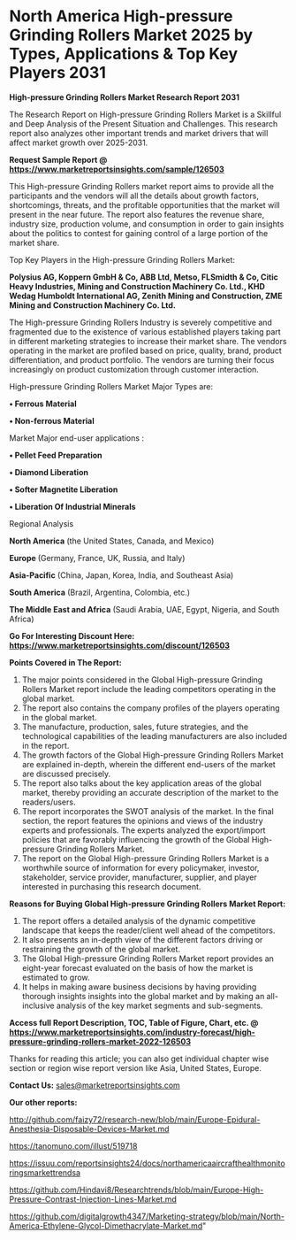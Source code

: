 # North America High-pressure Grinding Rollers Market 2025 by Types, Applications & Top Key Players 2031

<strong>High-pressure Grinding Rollers Market Research Report 2031</strong>

The Research Report on High-pressure Grinding Rollers Market is a Skillful and Deep Analysis of the Present Situation and Challenges. This research report also analyzes other important trends and market drivers that will affect market growth over 2025-2031.

<strong>Request Sample Report @ <a href=https://www.marketreportsinsights.com/sample/126503>https://www.marketreportsinsights.com/sample/126503</a></strong>

This High-pressure Grinding Rollers market report aims to provide all the participants and the vendors will all the details about growth factors, shortcomings, threats, and the profitable opportunities that the market will present in the near future. The report also features the revenue share, industry size, production volume, and consumption in order to gain insights about the politics to contest for gaining control of a large portion of the market share.

Top Key Players in the High-pressure Grinding Rollers Market:

<strong>Polysius AG, Koppern GmbH & Co, ABB Ltd, Metso, FLSmidth & Co, Citic Heavy Industries, Mining and Construction Machinery Co. Ltd., KHD Wedag Humboldt International AG, Zenith Mining and Construction, ZME Mining and Construction Machinery Co. Ltd.</strong>

The High-pressure Grinding Rollers Industry is severely competitive and fragmented due to the existence of various established players taking part in different marketing strategies to increase their market share. The vendors operating in the market are profiled based on price, quality, brand, product differentiation, and product portfolio. The vendors are turning their focus increasingly on product customization through customer interaction.

High-pressure Grinding Rollers Market Major Types are:

<strong>• Ferrous Material

• Non-ferrous Material</strong>

Market Major end-user applications :

<strong>• Pellet Feed Preparation

• Diamond Liberation

• Softer Magnetite Liberation

• Liberation Of Industrial Minerals</strong>

Regional Analysis

</u><strong><b>North America</b></strong> (the United States, Canada, and Mexico)

<strong><b>Europe </b></strong>(Germany, France, UK, Russia, and Italy)

<strong><b>Asia-Pacific</b></strong> (China, Japan, Korea, India, and Southeast Asia)

<strong><b>South America</b></strong> (Brazil, Argentina, Colombia, etc.)

<strong><b>The Middle East and Africa</b></strong> (Saudi Arabia, UAE, Egypt, Nigeria, and South Africa)

<strong>Go For Interesting Discount Here: <a href=https://www.marketreportsinsights.com/discount/126503>https://www.marketreportsinsights.com/discount/126503</a></strong>

<strong>Points Covered in The Report:</strong>
<ol>
  <li>The major points considered in the Global High-pressure Grinding Rollers Market report include the leading competitors operating in the global market.</li>
  <li>The report also contains the company profiles of the players operating in the global market.</li>
  <li>The manufacture, production, sales, future strategies, and the technological capabilities of the leading manufacturers are also included in the report.</li>
  <li>The growth factors of the Global High-pressure Grinding Rollers Market are explained in-depth, wherein the different end-users of the market are discussed precisely.</li>
  <li>The report also talks about the key application areas of the global market, thereby providing an accurate description of the market to the readers/users.</li>
  <li>The report incorporates the SWOT analysis of the market. In the final section, the report features the opinions and views of the industry experts and professionals. The experts analyzed the export/import policies that are favorably influencing the growth of the Global High-pressure Grinding Rollers Market.</li>
  <li>The report on the Global High-pressure Grinding Rollers Market is a worthwhile source of information for every policymaker, investor, stakeholder, service provider, manufacturer, supplier, and player interested in purchasing this research document.</li>
</ol>
<strong>Reasons for Buying Global High-pressure Grinding Rollers Market Report:</strong>

<ol>
  <li>The report offers a detailed analysis of the dynamic competitive landscape that keeps the reader/client well ahead of the competitors.</li>
  <li>It also presents an in-depth view of the different factors driving or restraining the growth of the global market.</li>
  <li>The Global High-pressure Grinding Rollers Market report provides an eight-year forecast evaluated on the basis of how the market is estimated to grow.</li>
  <li>It helps in making aware business decisions by having providing thorough insights insights into the global market and by making an all-inclusive analysis of the key market segments and sub-segments.</li>
</ol>
<strong>Access full Report Description, TOC, Table of Figure, Chart, etc. @ <a href=https://www.marketreportsinsights.com/industry-forecast/high-pressure-grinding-rollers-market-2022-126503>https://www.marketreportsinsights.com/industry-forecast/high-pressure-grinding-rollers-market-2022-126503</a></strong>


Thanks for reading this article; you can also get individual chapter wise section or region wise report version like Asia, United States, Europe.

<strong>Contact Us:</strong>
sales@marketreportsinsights.com

<strong>Our other reports:</strong>

<a href=http://github.com/faizy72/research-new/blob/main/Europe-Epidural-Anesthesia-Disposable-Devices-Market.md>http://github.com/faizy72/research-new/blob/main/Europe-Epidural-Anesthesia-Disposable-Devices-Market.md</a>

<a href=https://tanomuno.com/illust/519718>https://tanomuno.com/illust/519718</a>

<a href=https://issuu.com/reportsinsights24/docs/northamericaaircrafthealthmonitoringsmarkettrendsa>https://issuu.com/reportsinsights24/docs/northamericaaircrafthealthmonitoringsmarkettrendsa</a>

<a href=https://github.com/Hindavi8/Researchtrends/blob/main/Europe-High-Pressure-Contrast-Injection-Lines-Market.md>https://github.com/Hindavi8/Researchtrends/blob/main/Europe-High-Pressure-Contrast-Injection-Lines-Market.md</a>

<a href=https://github.com/digitalgrowth4347/Marketing-strategy/blob/main/North-America-Ethylene-Glycol-Dimethacrylate-Market.md>https://github.com/digitalgrowth4347/Marketing-strategy/blob/main/North-America-Ethylene-Glycol-Dimethacrylate-Market.md</a>"
